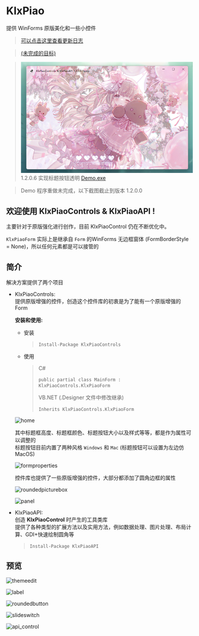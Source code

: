 # KlxPiao

提供 WinForms 原版美化和一些小控件

> [可以点击这里查看更新日志](/CHANGELOG.md)

> [(未完成的目标)](/TARGET.md)

> ![1206](/screenshot/1206.png)
> 1.2.0.6 实现标题按钮透明 [<u>Demo.exe</u>](https://github.com/miniyu157/KlxPiao/releases/download/v1.2.0.6/KlxPiaoDemo.exe)

> Demo 程序重做未完成，以下截图截止到版本 1.2.0.0

## 欢迎使用 KlxPiaoControls & KlxPiaoAPI !

主要针对于原版强化进行创作，目前 KlxPiaoControl 仍在不断优化中。

```KlxPiaoForm``` 实际上是继承自 ```Form``` 的WinForms 无边框窗体 (FormBorderStyle = None)，所以任何元素都是可以接管的

## 简介

解决方案提供了两个项目
- KlxPiaoControls:<br>
  提供原版增强的控件，创造这个控件库的初衷是为了能有一个原版增强的 Form<br>

  **安装和使用:** <br>
  - 安装
	> ```
	> Install-Package KlxPiaoControls
	> ```
  - 使用
    > 
    > C#
    > ```
    > public partial class MainForm : KlxPiaoControls.KlxPiaoForm
    > ```
    > VB.NET (.Designer 文件中修改继承)
    > ```
    > Inherits KlxPiaoControls.KlxPiaoForm
    > ```
  
  ![home](screenshot/home.png)

  其中标题框高度、标题框颜色、标题按钮大小以及样式等等，都是作为属性可以调整的<br>
  标题按钮目前内置了两种风格 ```Windows``` 和 ```Mac``` (标题按钮可以设置为左边仿 MacOS)

  ![formproperties](screenshot/formproperties.png)

  控件库也提供了一些原版增强的控件，大部分都添加了圆角边框的属性

  ![roundedpicturebox](screenshot/roundedpicturebox.png)

  ![panel](screenshot/panel.png)

- KlxPiaoAPI:<br>
  创造 **KlxPiaoControl** 时产生的工具类库<br>
  提供了各种类型的扩展方法以及实用方法，例如数据处理、图片处理、布局计算、GDI+快速绘制圆角等
   
    > ```
    > Install-Package KlxPiaoAPI
    > ```

## 预览

![themeedit](screenshot/themeedit.png)

![label](screenshot/label.png)

![roundedbutton](screenshot/roundedbutton.png)

![slideswitch](screenshot/slideswitch.png)

![api_control](screenshot/api_control.png)